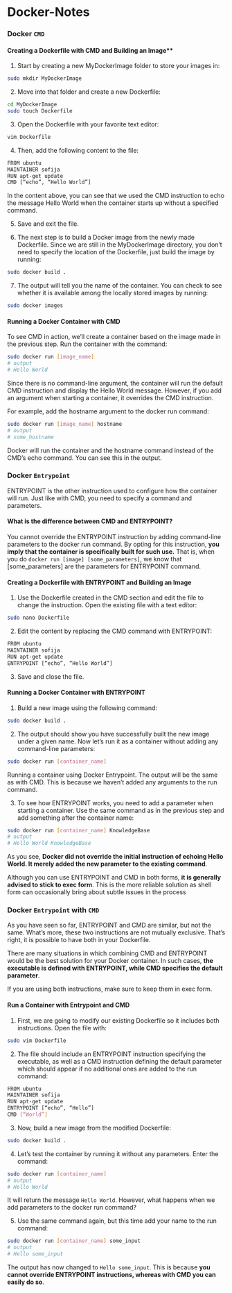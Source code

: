 # Docker-Notes

### Docker `CMD`

#### Creating a Dockerfile with CMD and Building an Image**

1. Start by creating a new MyDockerImage folder to store your images in:

```bash
sudo mkdir MyDockerImage
```

2. Move into that folder and create a new Dockerfile:

```bash
cd MyDockerImage
sudo touch Dockerfile
```

3. Open the Dockerfile with your favorite text editor:

```bash
vim Dockerfile
```

4. Then, add the following content to the file:

```bash
FROM ubuntu
MAINTAINER sofija
RUN apt-get update
CMD [“echo”, “Hello World”]
```

In the content above, you can see that we used the CMD instruction to echo the message Hello World when the container starts up without a specified command.

5. Save and exit the file.

6. The next step is to build a Docker image from the newly made Dockerfile. Since we are still in the MyDockerImage directory, you don’t need to specify the location of the Dockerfile, just build the image by running:

```bash
sudo docker build .
```

7. The output will tell you the name of the container. You can check to see whether it is available among the locally stored images by running:

```bash
sudo docker images
```

#### Running a Docker Container with CMD

To see CMD in action, we’ll create a container based on the image made in the previous step.
Run the container with the command:

```bash
sudo docker run [image_name]
# output
# Hello World
```

Since there is no command-line argument, the container will run the default CMD instruction and display the Hello World message. However, if you add an argument when starting a container, it overrides the CMD instruction.

For example, add the hostname argument to the docker run command:

```bash
sudo docker run [image_name] hostname
# output
# some_hostname
```

Docker will run the container and the hostname command instead of the CMD’s echo command. You can see this in the output.

### Docker `Entrypoint`

ENTRYPOINT is the other instruction used to configure how the container will run. Just like with CMD, you need to specify a command and parameters.

#### What is the difference between CMD and ENTRYPOINT?

You cannot override the ENTRYPOINT instruction by adding command-line parameters to the docker run command. By opting for this instruction, **you imply that the container is specifically built for such use.** That is, when you do `docker run [image] [some_parameters]`, we know that [some_parameters] are the parameters for ENTRYPOINT command.

#### Creating a Dockerfile with ENTRYPOINT and Building an Image

1. Use the Dockerfile created in the CMD section and edit the file to change the instruction. Open the existing file with a text editor:

```bash
sudo nano Dockerfile
```

2. Edit the content by replacing the CMD command with ENTRYPOINT:

```bash
FROM ubuntu
MAINTAINER sofija
RUN apt-get update
ENTRYPOINT [“echo”, “Hello World”]
```

3. Save and close the file.

#### Running a Docker Container with ENTRYPOINT

1. Build a new image using the following command:

```bash
sudo docker build .
```

2. The output should show you have successfully built the new image under a given name. Now let’s run it as a container without adding any command-line parameters:

```bash
sudo docker run [container_name]
```

Running a container using Docker Entrypoint.
The output will be the same as with CMD. This is because we haven’t added any arguments to the run command.

3. To see how ENTRYPOINT works, you need to add a parameter when starting a container. Use the same command as in the previous step and add something after the container name:

```bash
sudo docker run [container_name] KnowledgeBase
# output
# Hello World KnowledgeBase
```

As you see, **Docker did not override the initial instruction of echoing Hello World. It merely added the new parameter to the existing command**.

Although you can use ENTRYPOINT and CMD in both forms, **it is generally advised to stick to exec form**. This is the more reliable solution as shell form can occasionally bring about subtle issues in the process

### Docker `Entrypoint` with `CMD`

As you have seen so far, ENTRYPOINT and CMD are similar, but not the same. What’s more, these two instructions are not mutually exclusive. That’s right, it is possible to have both in your Dockerfile.

There are many situations in which combining CMD and ENTRYPOINT would be the best solution for your Docker container. In such cases, **the executable is defined with ENTRYPOINT, while CMD specifies the default parameter**.

If you are using both instructions, make sure to keep them in exec form.

#### Run a Container with Entrypoint and CMD

1. First, we are going to modify our existing Dockerfile so it includes both instructions. Open the file with:

```bash
sudo vim Dockerfile
```

2. The file should include an ENTRYPOINT instruction specifying the executable, as well as a CMD instruction defining the default parameter which should appear if no additional ones are added to the run command:

```bash
FROM ubuntu
MAINTAINER sofija
RUN apt-get update
ENTRYPOINT [“echo”, “Hello”]
CMD [“World”]
```

3. Now, build a new image from the modified Dockerfile:

```bash
sudo docker build . 
```

4. Let’s test the container by running it without any parameters. Enter the command:

```bash
sudo docker run [container_name]
# output
# Hello World
```

It will return the message `Hello World`. However, what happens when we add parameters to the docker run command?

5. Use the same command again, but this time add your name to the run command:

```bash
sudo docker run [container_name] some_input
# output
# Hello some_input
```

The output has now changed to `Hello some_input`. This is because **you cannot override ENTRYPOINT instructions, whereas with CMD you can easily do so**.
